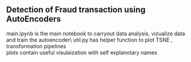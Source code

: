 ## Detection of Fraud transaction using AutoEncoders

main.ipynb is the main notebook to carryout data analysis, vizualize data and train the autoencoder\ 
util.py has helper function to plot TSNE , transformation pipelines\
plots contain useful visulaization with self explanotary names
